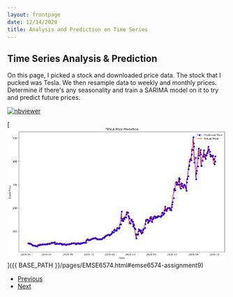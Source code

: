```yaml
---
layout: frontpage
date: 12/14/2020
title: Analysis and Prediction on Time Series
---
```


## Time Series Analysis & Prediction

On this page, I picked a stock and downloaded price data. The stock that I pucked was Tesla. We then resample data to weekly and monthly prices. Determine if there's any seasonality and train a SARIMA model on it to try and predict future prices.

[![nbviewer](https://raw.githubusercontent.com/jupyter/design/master/logos/Badges/nbviewer_badge.svg)](https://nbviewer.jupyter.org/github/ngau9567/ngau9567.github.io/blob/master/assets/EMSE6574/Week9_Assignment.ipynb)

[![HW9 Time Series Prediction](/assets/publpics/tesla.PNG)]({{ BASE_PATH }}/pages/EMSE6574.html#emse6574-assignment9)

<div class="navbar">
  <div class="navbar-inner">
      <ul class="nav">
          <li><a href="seas6401_final_project.html">Previous</a></li>
          <li><a href="emse6574_hw8_genetic_algo">Next</a></li>
      </ul>
  </div>
</div>
